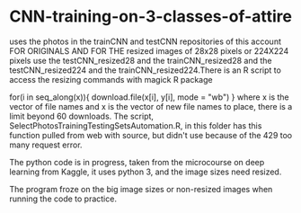 # CNN-training-on-3-classes-of-attire
uses the photos in the trainCNN and testCNN repositories of this account FOR ORIGINALS
AND FOR THE resized images of 28x28 pixels or 224X224 pixels use the testCNN_resized28 and the trainCNN_resized28
and the testCNN_resized224 and the trainCNN_resized224.There is an R script to access the resizing commands with magick R package 


for(i in seq_along(x)){
    download.file(x[i], y[i], mode = "wb")
  }
where x is the vector of file names and x is the vector of new file names to place, there is a limit beyond 60 downloads. The script, SelectPhotosTrainingTestingSetsAutomation.R, in this folder has this function pulled from web with source, but didn't use because of the 429 too many request error.

The python code is in progress, taken from the microcourse on deep learning from Kaggle, it uses python 3, and the image sizes need resized. 

The program froze on the big image sizes or non-resized images when running the code to practice. 
